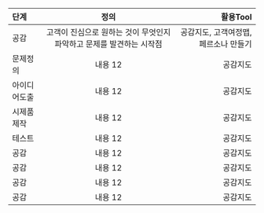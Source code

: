 
| 단계 | 정의 | 활용Tool |
| :--- | :---: | ---: |
| 공감 | 고객이 진심으로 원하는 것이 무엇인지 파악하고 문제를 발견하는 시작점 | 공감지도, 고객여정맵, 페르소나 만들기 |
| 문제정의 | 내용 12 | 공감지도 |
| 아이디어도출 | 내용 12 | 공감지도 |
| 시제품제작 | 내용 12 | 공감지도 |
| 테스트 | 내용 12 | 공감지도 |
| 공감 | 내용 12 | 공감지도 |
| 공감 | 내용 12 | 공감지도 |
| 공감 | 내용 12 | 공감지도 |
| 공감 | 내용 12 | 공감지도 |

